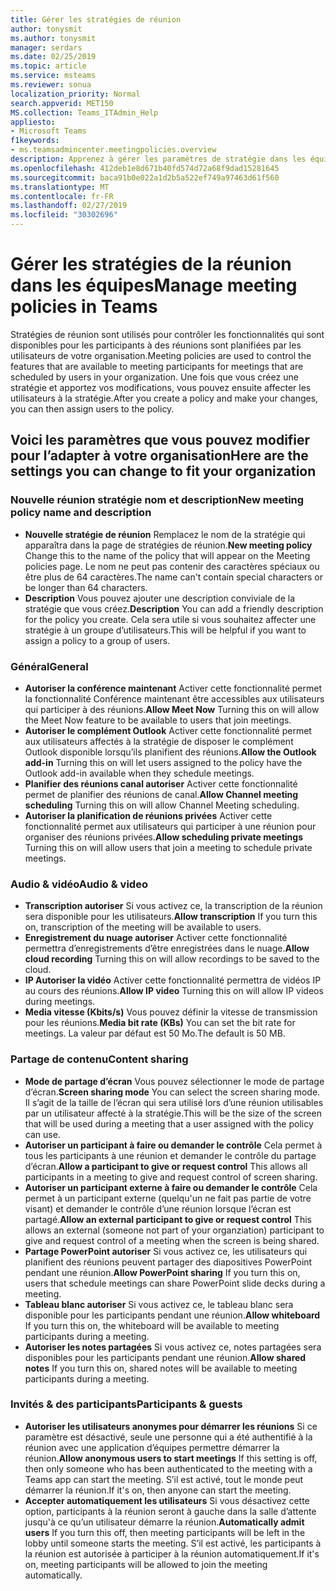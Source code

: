 ```yaml
---
title: Gérer les stratégies de réunion
author: tonysmit
ms.author: tonysmit
manager: serdars
ms.date: 02/25/2019
ms.topic: article
ms.service: msteams
ms.reviewer: sonua
localization_priority: Normal
search.appverid: MET150
MS.collection: Teams_ITAdmin_Help
appliesto:
- Microsoft Teams
f1keywords:
- ms.teamsadmincenter.meetingpolicies.overview
description: Apprenez à gérer les paramètres de stratégie dans les équipes de réunion.
ms.openlocfilehash: 412deb1e8d671b40fd574d72a68f9dad15281645
ms.sourcegitcommit: baca91b0e022a1d2b5a522ef749a97463d61f560
ms.translationtype: MT
ms.contentlocale: fr-FR
ms.lasthandoff: 02/27/2019
ms.locfileid: "30302696"
---
```

# <a name="manage-meeting-policies-in-teams"></a><span data-ttu-id="1abd0-103">Gérer les stratégies de la réunion dans les équipes</span><span class="sxs-lookup"><span data-stu-id="1abd0-103">Manage meeting policies in Teams</span></span>

<span data-ttu-id="1abd0-104">Stratégies de réunion sont utilisés pour contrôler les fonctionnalités qui sont disponibles pour les participants à des réunions sont planifiées par les utilisateurs de votre organisation.</span><span class="sxs-lookup"><span data-stu-id="1abd0-104">Meeting policies are used to control the features that are available to meeting participants for meetings that are scheduled by users in your organization.</span></span> <span data-ttu-id="1abd0-105">Une fois que vous créez une stratégie et apportez vos modifications, vous pouvez ensuite affecter les utilisateurs à la stratégie.</span><span class="sxs-lookup"><span data-stu-id="1abd0-105">After you create a policy and make your changes, you can then assign users to the policy.</span></span> 

## <a name="here-are-the-settings-you-can-change-to-fit-your-organization"></a><span data-ttu-id="1abd0-106">Voici les paramètres que vous pouvez modifier pour l’adapter à votre organisation</span><span class="sxs-lookup"><span data-stu-id="1abd0-106">Here are the settings you can change to fit your organization</span></span>
<span data-ttu-id="1abd0-107"><a name="bkgeneral"> </a></span><span class="sxs-lookup"><span data-stu-id="1abd0-107"></span></span>

### <a name="new-meeting-policy-name-and-description"></a><span data-ttu-id="1abd0-108">Nouvelle réunion stratégie nom et description</span><span class="sxs-lookup"><span data-stu-id="1abd0-108">New meeting policy name and description</span></span>
   - <span data-ttu-id="1abd0-109">**Nouvelle stratégie de réunion** Remplacez le nom de la stratégie qui apparaîtra dans la page de stratégies de réunion.</span><span class="sxs-lookup"><span data-stu-id="1abd0-109">**New meeting policy** Change this to the name of the policy that will appear on the Meeting policies page.</span></span> <span data-ttu-id="1abd0-110">Le nom ne peut pas contenir des caractères spéciaux ou être plus de 64 caractères.</span><span class="sxs-lookup"><span data-stu-id="1abd0-110">The name can't contain special characters or be longer than 64 characters.</span></span>
   - <span data-ttu-id="1abd0-111">**Description** Vous pouvez ajouter une description conviviale de la stratégie que vous créez.</span><span class="sxs-lookup"><span data-stu-id="1abd0-111">**Description** You can add a friendly description for the policy you create.</span></span> <span data-ttu-id="1abd0-112">Cela sera utile si vous souhaitez affecter une stratégie à un groupe d’utilisateurs.</span><span class="sxs-lookup"><span data-stu-id="1abd0-112">This will be helpful if you want to assign a policy to a group of users.</span></span>

### <a name="general"></a><span data-ttu-id="1abd0-113">Général</span><span class="sxs-lookup"><span data-stu-id="1abd0-113">General</span></span>
   - <span data-ttu-id="1abd0-114">**Autoriser la conférence maintenant** Activer cette fonctionnalité permet la fonctionnalité Conférence maintenant être accessibles aux utilisateurs qui participer à des réunions.</span><span class="sxs-lookup"><span data-stu-id="1abd0-114">**Allow Meet Now** Turning this on will allow the Meet Now feature to be available to users that join meetings.</span></span>
   - <span data-ttu-id="1abd0-115">**Autoriser le complément Outlook** Activer cette fonctionnalité permet aux utilisateurs affectés à la stratégie de disposer le complément Outlook disponible lorsqu’ils planifient des réunions.</span><span class="sxs-lookup"><span data-stu-id="1abd0-115">**Allow the Outlook add-in** Turning this on will let users assigned to the policy have the Outlook add-in available when they schedule meetings.</span></span>
   - <span data-ttu-id="1abd0-116">**Planifier des réunions canal autoriser** Activer cette fonctionnalité permet de planifier des réunions de canal.</span><span class="sxs-lookup"><span data-stu-id="1abd0-116">**Allow Channel meeting scheduling** Turning this on will allow Channel Meeting scheduling.</span></span>
   - <span data-ttu-id="1abd0-117">**Autoriser la planification de réunions privées** Activer cette fonctionnalité permet aux utilisateurs qui participer à une réunion pour organiser des réunions privées.</span><span class="sxs-lookup"><span data-stu-id="1abd0-117">**Allow scheduling private meetings** Turning this on will allow users that join a meeting to schedule private meetings.</span></span>

<span data-ttu-id="1abd0-118"><a name="bkaudioandvideo"> </a></span><span class="sxs-lookup"><span data-stu-id="1abd0-118"></span></span>

### <a name="audio--video"></a><span data-ttu-id="1abd0-119">Audio & vidéo</span><span class="sxs-lookup"><span data-stu-id="1abd0-119">Audio & video</span></span>
   - <span data-ttu-id="1abd0-120">**Transcription autoriser** Si vous activez ce, la transcription de la réunion sera disponible pour les utilisateurs.</span><span class="sxs-lookup"><span data-stu-id="1abd0-120">**Allow transcription** If you turn this on, transcription of the meeting will be available to users.</span></span>
   - <span data-ttu-id="1abd0-121">**Enregistrement du nuage autoriser** Activer cette fonctionnalité permettra d’enregistrements d’être enregistrées dans le nuage.</span><span class="sxs-lookup"><span data-stu-id="1abd0-121">**Allow cloud recording** Turning this on will allow recordings to be saved to the cloud.</span></span>
   - <span data-ttu-id="1abd0-122">**IP Autoriser la vidéo** Activer cette fonctionnalité permettra de vidéos IP au cours des réunions.</span><span class="sxs-lookup"><span data-stu-id="1abd0-122">**Allow IP video** Turning this on will allow IP videos during meetings.</span></span>
   - <span data-ttu-id="1abd0-123">**Media vitesse (Kbits/s)** Vous pouvez définir la vitesse de transmission pour les réunions.</span><span class="sxs-lookup"><span data-stu-id="1abd0-123">**Media bit rate (KBs)** You can set the bit rate for meetings.</span></span> <span data-ttu-id="1abd0-124">La valeur par défaut est 50 Mo.</span><span class="sxs-lookup"><span data-stu-id="1abd0-124">The default is 50 MB.</span></span>

<span data-ttu-id="1abd0-125"><a name="bkcontentsharing"> </a></span><span class="sxs-lookup"><span data-stu-id="1abd0-125"></span></span>

### <a name="content-sharing"></a><span data-ttu-id="1abd0-126">Partage de contenu</span><span class="sxs-lookup"><span data-stu-id="1abd0-126">Content sharing</span></span>
   - <span data-ttu-id="1abd0-127">**Mode de partage d’écran** Vous pouvez sélectionner le mode de partage d’écran.</span><span class="sxs-lookup"><span data-stu-id="1abd0-127">**Screen sharing mode** You can select the screen sharing mode.</span></span> <span data-ttu-id="1abd0-128">Il s’agit de la taille de l’écran qui sera utilisé lors d’une réunion utilisables par un utilisateur affecté à la stratégie.</span><span class="sxs-lookup"><span data-stu-id="1abd0-128">This will be the size of the screen that will be used during a meeting that a user assigned with the policy can use.</span></span>
   - <span data-ttu-id="1abd0-129">**Autoriser un participant à faire ou demander le contrôle** Cela permet à tous les participants à une réunion et demander le contrôle du partage d’écran.</span><span class="sxs-lookup"><span data-stu-id="1abd0-129">**Allow a participant to give or request control** This allows all participants in a meeting to give and request control of screen sharing.</span></span>
   - <span data-ttu-id="1abd0-130">**Autoriser un participant externe à faire ou demander le contrôle** Cela permet à un participant externe (quelqu'un ne fait pas partie de votre visant) et demander le contrôle d’une réunion lorsque l’écran est partagé.</span><span class="sxs-lookup"><span data-stu-id="1abd0-130">**Allow an external participant to give or request control** This allows an external (someone not part of your organziation) participant to give and request control of a meeting when the screen is being shared.</span></span>
   - <span data-ttu-id="1abd0-131">**Partage PowerPoint autoriser** Si vous activez ce, les utilisateurs qui planifient des réunions peuvent partager des diapositives PowerPoint pendant une réunion.</span><span class="sxs-lookup"><span data-stu-id="1abd0-131">**Allow PowerPoint sharing** If you turn this on, users that schedule meetings can share PowerPoint slide decks during a meeting.</span></span>
   - <span data-ttu-id="1abd0-132">**Tableau blanc autoriser** Si vous activez ce, le tableau blanc sera disponible pour les participants pendant une réunion.</span><span class="sxs-lookup"><span data-stu-id="1abd0-132">**Allow whiteboard** If you turn this on, the whiteboard will be available to meeting participants during a meeting.</span></span>
   - <span data-ttu-id="1abd0-133">**Autoriser les notes partagées** Si vous activez ce, notes partagées sera disponibles pour les participants pendant une réunion.</span><span class="sxs-lookup"><span data-stu-id="1abd0-133">**Allow shared notes** If you turn this on, shared notes will be available to meeting participants during a meeting.</span></span>

<span data-ttu-id="1abd0-134"><a name="bkparticipantsandguests"> </a></span><span class="sxs-lookup"><span data-stu-id="1abd0-134"></span></span>

### <a name="participants--guests"></a><span data-ttu-id="1abd0-135">Invités & des participants</span><span class="sxs-lookup"><span data-stu-id="1abd0-135">Participants & guests</span></span>
   - <span data-ttu-id="1abd0-136">**Autoriser les utilisateurs anonymes pour démarrer les réunions** Si ce paramètre est désactivé, seule une personne qui a été authentifié à la réunion avec une application d’équipes permettre démarrer la réunion.</span><span class="sxs-lookup"><span data-stu-id="1abd0-136">**Allow anonymous users to start meetings** If this setting is off, then only someone who has been authenticated to the meeting with a Teams app can start the meeting.</span></span> <span data-ttu-id="1abd0-137">S’il est activé, tout le monde peut démarrer la réunion.</span><span class="sxs-lookup"><span data-stu-id="1abd0-137">If it's on, then anyone can start the meeting.</span></span>
   - <span data-ttu-id="1abd0-138">**Accepter automatiquement les utilisateurs** Si vous désactivez cette option, participants à la réunion seront à gauche dans la salle d’attente jusqu'à ce qu’un utilisateur démarre la réunion.</span><span class="sxs-lookup"><span data-stu-id="1abd0-138">**Automatically admit users** If you turn this off, then meeting participants will be left in the lobby until someone starts the meeting.</span></span> <span data-ttu-id="1abd0-139">S’il est activé, les participants à la réunion est autorisée à participer à la réunion automatiquement.</span><span class="sxs-lookup"><span data-stu-id="1abd0-139">If it's on, meeting participants will be allowed to join the meeting automatically.</span></span>


